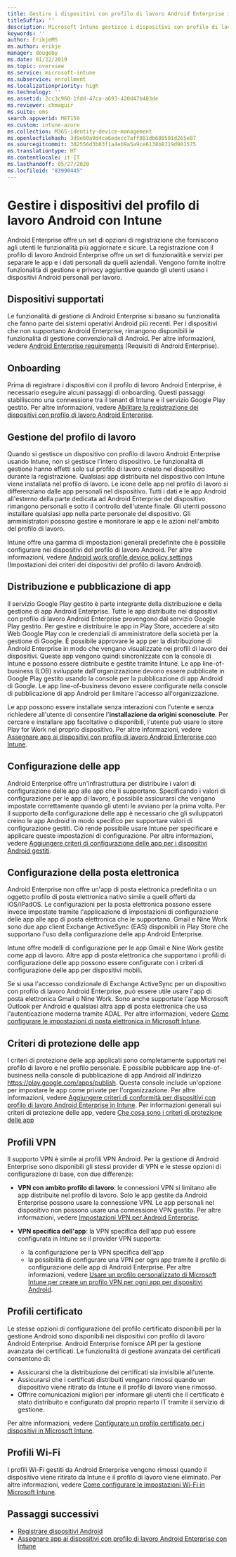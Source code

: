 ```yaml
---
title: Gestire i dispositivi con profilo di lavoro Android Enterprise in Microsoft Intune
titleSuffix: ''
description: Microsoft Intune gestisce i dispositivi con profilo di lavoro Android Enterprise per offrire funzionalità di gestione e privacy aggiuntive quando gli utenti usano i dispositivi Android personali per il lavoro.
keywords: ''
author: ErikjeMS
ms.author: erikje
manager: dougeby
ms.date: 01/22/2019
ms.topic: overview
ms.service: microsoft-intune
ms.subservice: enrollment
ms.localizationpriority: high
ms.technology: ''
ms.assetid: 2cc3c960-1fdd-47ca-a693-420d47b403de
ms.reviewer: chmaguir
ms.suite: ems
search.appverid: MET150
ms.custom: intune-azure
ms.collection: M365-identity-device-management
ms.openlocfilehash: 3d9e60a9d4ca6edecc7aff881db680501d265e07
ms.sourcegitcommit: 302556d3b03f1a4eb9a5a9ce6138b8119d901575
ms.translationtype: HT
ms.contentlocale: it-IT
ms.lasthandoff: 05/27/2020
ms.locfileid: "83990445"
---
```

# <a name="manage-android-work-profile-devices-with-intune"></a>Gestire i dispositivi del profilo di lavoro Android con Intune

Android Enterprise offre un set di opzioni di registrazione che forniscono agli utenti le funzionalità più aggiornate e sicure. La registrazione con il profilo di lavoro Android Enterprise offre un set di funzionalità e servizi per separare le app e i dati personali da quelli aziendali. Vengono fornite inoltre funzionalità di gestione e privacy aggiuntive quando gli utenti usano i dispositivi Android personali per lavoro. 

## <a name="supported-devices"></a>Dispositivi supportati

Le funzionalità di gestione di Android Enterprise si basano su funzionalità che fanno parte dei sistemi operativi Android più recenti. Per i dispositivi che non supportano Android Enterprise, rimangono disponibili le funzionalità di gestione convenzionali di Android. Per altre informazioni, vedere [Android Enterprise requirements](https://support.google.com/work/android/answer/6174145?hl=en&ref_topic=6151012) (Requisiti di Android Enterprise).

## <a name="onboarding"></a>Onboarding

Prima di registrare i dispositivi con il profilo di lavoro Android Enterprise, è necessario eseguire alcuni passaggi di onboarding. Questi passaggi stabiliscono una connessione tra il tenant di Intune e il servizio Google Play gestito. Per altre informazioni, vedere [Abilitare la registrazione dei dispositivi con profilo di lavoro Android Enterprise](android-work-profile-enroll.md).

## <a name="work-profile-management"></a>Gestione del profilo di lavoro

Quando si gestisce un dispositivo con profilo di lavoro Android Enterprise usando Intune, non si gestisce l'intero dispositivo. Le funzionalità di gestione hanno effetti solo sul profilo di lavoro creato nel dispositivo durante la registrazione. Qualsiasi app distribuita nel dispositivo con Intune viene installata nel profilo di lavoro. Le icone delle app nel profilo di lavoro si differenziano dalle app personali nel dispositivo. Tutti i dati e le app Android all'esterno della parte dedicata ad Android Enterprise del dispositivo rimangono personali e sotto il controllo dell'utente finale. Gli utenti possono installare qualsiasi app nella parte personale del dispositivo. Gli amministratori possono gestire e monitorare le app e le azioni nell'ambito del profilo di lavoro.

Intune offre una gamma di impostazioni generali predefinite che è possibile configurare nei dispositivi del profilo di lavoro Android. Per altre informazioni, vedere [Android work profile device policy settings](../protect/compliance-policy-create-android-for-work.md) (Impostazioni dei criteri dei dispositivi del profilo di lavoro Android).

## <a name="app-publishing-and-distribution"></a>Distribuzione e pubblicazione di app

Il servizio Google Play gestito è parte integrante della distribuzione e della gestione di app Android Enterprise. Tutte le app distribuite nei dispositivi con profilo di lavoro Android Enterprise provengono dal servizio Google Play gestito. Per gestire e distribuire le app in Play Store, accedere al sito Web Google Play con le credenziali di amministratore della società per la gestione di Google. È possibile approvare le app per la distribuzione di Android Enterprise in modo che vengano visualizzate nei profili di lavoro dei dispositivi. Queste app vengono quindi sincronizzate con la console di Intune e possono essere distribuite e gestite tramite Intune. Le app line-of-business (LOB) sviluppate dall'organizzazione devono essere pubblicate in Google Play gestito usando la console per la pubblicazione di app Android di Google. Le app line-of-business devono essere configurate nella console di pubblicazione di app Android per limitare l'accesso all'organizzazione.

Le app possono essere installate senza interazioni con l'utente e senza richiedere all'utente di consentire l'**installazione da origini sconosciute**. Per cercare e installare app facoltative o disponibili, l'utente può usare lo store Play for Work nel proprio dispositivo. Per altre informazioni, vedere [Assegnare app ai dispositivi con profilo di lavoro Android Enterprise con Intune](../apps/apps-add-android-for-work.md).

## <a name="app-configuration"></a>Configurazione delle app

Android Enterprise offre un'infrastruttura per distribuire i valori di configurazione delle app alle app che li supportano. Specificando i valori di configurazione per le app di lavoro, è possibile assicurarsi che vengano impostate correttamente quando gli utenti le avviano per la prima volta. Per il supporto della configurazione delle app è necessario che gli sviluppatori creino le app Android in modo specifico per supportare valori di configurazione gestiti. Ciò rende possibile usare Intune per specificare e applicare queste impostazioni di configurazione. Per altre informazioni, vedere [Aggiungere criteri di configurazione delle app per i dispositivi Android gestiti](../apps/app-configuration-policies-use-android.md).

## <a name="email-configuration"></a>Configurazione della posta elettronica

Android Enterprise non offre un'app di posta elettronica predefinita o un oggetto profilo di posta elettronica nativo simile a quelli offerti da iOS/iPadOS. Le configurazioni per la posta elettronica possono essere invece impostate tramite l'applicazione di impostazioni di configurazione delle app alle app di posta elettronica che le supportano. Gmail e Nine Work sono due app client Exchange ActiveSync (EAS) disponibili in Play Store che supportano l'uso della configurazione delle app Android Enterprise.

Intune offre modelli di configurazione per le app Gmail e Nine Work gestite come app di lavoro. Altre app di posta elettronica che supportano i profili di configurazione delle app possono essere configurate con i criteri di configurazione delle app per dispositivi mobili.

Se si usa l'accesso condizionale di Exchange ActiveSync per un dispositivo con profilo di lavoro Android Enterprise, può essere utile usare l'app di posta elettronica Gmail o Nine Work. Sono anche supportate l'app Microsoft Outlook per Android e qualsiasi altra app di posta elettronica che usa l'autenticazione moderna tramite ADAL. Per altre informazioni, vedere [Come configurare le impostazioni di posta elettronica in Microsoft Intune](../configuration/email-settings-configure.md).

## <a name="app-protection-policies"></a>Criteri di protezione delle app

I criteri di protezione delle app applicati sono completamente supportati nel profilo di lavoro e nel profilo personale. È possibile pubblicare app line-of-business nella console di pubblicazione di app Android all'indirizzo https://play.google.com/apps/publish. Questa console include un'opzione per impostare le app come private per l'organizzazione. Per altre informazioni, vedere [Aggiungere criteri di conformità per dispositivi con profilo di lavoro Android Enterprise in Intune](../protect/compliance-policy-create-android-for-work.md). Per informazioni generali sui criteri di protezione delle app, vedere [Che cosa sono i criteri di protezione delle app](../apps/app-protection-policy.md)

## <a name="vpn-profiles"></a>Profili VPN

Il supporto VPN è simile ai profili VPN Android. Per la gestione di Android Enterprise sono disponibili gli stessi provider di VPN e le stesse opzioni di configurazione di base, con due differenze:

- **VPN con ambito profilo di lavoro**: le connessioni VPN si limitano alle app distribuite nel profilo di lavoro. Solo le app gestite da Android Enterprise possono usare la connessione VPN. Le app personali nel dispositivo non possono usare una connessione VPN gestita. Per altre informazioni, vedere [Impostazioni VPN per Android Enterprise](../configuration/vpn-settings-android-enterprise.md).

- **VPN specifica dell'app**: la VPN specifica dell'app può essere configurata in Intune se il provider VPN supporta:
  - la configurazione per la VPN specifica dell'app
  - la possibilità di configurare una VPN per ogni app tramite il profilo di configurazione delle app di Android Enterprise.
  Per altre informazioni, vedere [Usare un profilo personalizzato di Microsoft Intune per creare un profilo VPN per ogni app per dispositivi Android](../configuration/android-pulse-secure-per-app-vpn.md).

## <a name="certificate-profiles"></a>Profili certificato

Le stesse opzioni di configurazione del profilo certificato disponibili per la gestione Android sono disponibili nei dispositivi con profilo di lavoro Android Enterprise. Android Enterprise fornisce API per la gestione avanzata dei certificati. Le funzionalità di gestione avanzata dei certificati consentono di:

- Assicurarsi che la distribuzione dei certificati sia invisibile all'utente.
- Assicurarsi che i certificati distribuiti vengano rimossi quando un dispositivo viene ritirato da Intune e il profilo di lavoro viene rimosso.
- Offrire comunicazioni migliori per informare gli utenti che il certificato è stato distribuito e configurato dal proprio reparto IT tramite il servizio di gestione.

Per altre informazioni, vedere [Configurare un profilo certificato per i dispositivi in Microsoft Intune](../protect/certificates-configure.md).

## <a name="wi-fi-profiles"></a>Profili Wi-Fi

I profili Wi-Fi gestiti da Android Enterprise vengono rimossi quando il dispositivo viene ritirato da Intune e il profilo di lavoro viene eliminato. Per altre informazioni, vedere [Come configurare le impostazioni Wi-Fi in Microsoft Intune](../configuration/wi-fi-settings-configure.md).

## <a name="next-steps"></a>Passaggi successivi
- [Registrare dispositivi Android](android-enroll.md)
- [Assegnare app ai dispositivi con profilo di lavoro Android Enterprise con Intune](../apps/apps-add-android-for-work.md)
